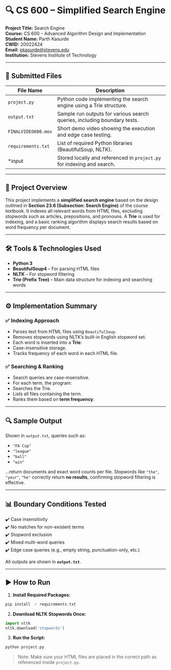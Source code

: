 # 🔍 CS 600 – Simplified Search Engine  
**Project Title:** Search Engine  
**Course:** CS 600 – Advanced Algorithm Design and Implementation  
**Student Name:** Parth Kasurde  
**CWID:** 20022424  
**Email:** pkasurde@stevens.edu  
**Institution:** Stevens Institute of Technology  

---

## 📁 Submitted Files

| File Name              | Description |
|------------------------|-------------|
| `project.py`           | Python code implementing the search engine using a Trie structure. |
| `output.txt`           | Sample run outputs for various search queries, including boundary tests. |
| `FINALVIDEO600.mov`    | Short demo video showing the execution and edge case testing. |
| `requirements.txt`     | List of required Python libraries (BeautifulSoup, NLTK). |
| *input                 | Stored locally and referenced in `project.py` for indexing and search. |

---

## 📌 Project Overview

This project implements a **simplified search engine** based on the design outlined in **Section 23.6 (Subsection: Search Engine)** of the course textbook. It indexes all relevant words from HTML files, excluding stopwords such as articles, prepositions, and pronouns. A **Trie** is used for indexing, and a basic ranking algorithm displays search results based on word frequency per document.

---

## 🛠️ Tools & Technologies Used

- **Python 3**
- **BeautifulSoup4** – For parsing HTML files  
- **NLTK** – For stopword filtering  
- **Trie (Prefix Tree)** – Main data structure for indexing and searching words  

---

## ⚙️ Implementation Summary

### ✅ Indexing Approach
- Parses text from HTML files using `BeautifulSoup`.
- Removes stopwords using NLTK’s built-in English stopword set.
- Each word is inserted into a **Trie**:
- Case-insensitive storage.
- Tracks frequency of each word in each HTML file.

### ✅ Searching & Ranking
- Search queries are case-insensitive.
- For each term, the program:
- Searches the Trie.
- Lists all files containing the term.
- Ranks them based on **term frequency**.

---

## 🔍 Sample Output

Shown in `output.txt`, queries such as:
- `"FA Cup"`
- `"league"`
- `"ball"`
- `"win"`

...return documents and exact word counts per file. Stopwords like `"the"`, `"your"`, `"he"` correctly return **no results**, confirming stopword filtering is effective.

---

## 📊 Boundary Conditions Tested

✔️ Case insensitivity  
✔️ No matches for non-existent terms  
✔️ Stopword exclusion  
✔️ Mixed multi-word queries  
✔️ Edge case queries (e.g., empty string, punctuation-only, etc.)

All outputs are shown in **`output.txt`**.

---

## ▶️ How to Run

1. **Install Required Packages:**

```bash
pip install -r requirements.txt
```

2. **Download NLTK Stopwords Once:**

```python
import nltk
nltk.download('stopwords')
```

3. **Run the Script:**

```bash
python project.py
```

> Note: Make sure your HTML files are placed in the correct path as referenced inside `project.py`.
